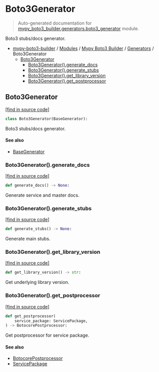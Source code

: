 # Boto3Generator

> Auto-generated documentation for [mypy_boto3_builder.generators.boto3_generator](https://github.com/youtype/mypy_boto3_builder/blob/main/mypy_boto3_builder/generators/boto3_generator.py) module.

Boto3 stubs/docs generator.

- [mypy-boto3-builder](../../README.md#mypy_boto3_builder) / [Modules](../../MODULES.md#mypy-boto3-builder-modules) / [Mypy Boto3 Builder](../index.md#mypy-boto3-builder) / [Generators](index.md#generators) / Boto3Generator
    - [Boto3Generator](#boto3generator)
        - [Boto3Generator().generate_docs](#boto3generatorgenerate_docs)
        - [Boto3Generator().generate_stubs](#boto3generatorgenerate_stubs)
        - [Boto3Generator().get_library_version](#boto3generatorget_library_version)
        - [Boto3Generator().get_postprocessor](#boto3generatorget_postprocessor)

## Boto3Generator

[[find in source code]](https://github.com/youtype/mypy_boto3_builder/blob/main/mypy_boto3_builder/generators/boto3_generator.py#L24)

```python
class Boto3Generator(BaseGenerator):
```

Boto3 stubs/docs generator.

#### See also

- [BaseGenerator](base_generator.md#basegenerator)

### Boto3Generator().generate_docs

[[find in source code]](https://github.com/youtype/mypy_boto3_builder/blob/main/mypy_boto3_builder/generators/boto3_generator.py#L125)

```python
def generate_docs() -> None:
```

Generate service and master docs.

### Boto3Generator().generate_stubs

[[find in source code]](https://github.com/youtype/mypy_boto3_builder/blob/main/mypy_boto3_builder/generators/boto3_generator.py#L114)

```python
def generate_stubs() -> None:
```

Generate main stubs.

### Boto3Generator().get_library_version

[[find in source code]](https://github.com/youtype/mypy_boto3_builder/blob/main/mypy_boto3_builder/generators/boto3_generator.py#L32)

```python
def get_library_version() -> str:
```

Get underlying library version.

### Boto3Generator().get_postprocessor

[[find in source code]](https://github.com/youtype/mypy_boto3_builder/blob/main/mypy_boto3_builder/generators/boto3_generator.py#L38)

```python
def get_postprocessor(
    service_package: ServicePackage,
) -> BotocorePostprocessor:
```

Get postprocessor for service package.

#### See also

- [BotocorePostprocessor](../postprocessors/botocore.md#botocorepostprocessor)
- [ServicePackage](../structures/service_package.md#servicepackage)
